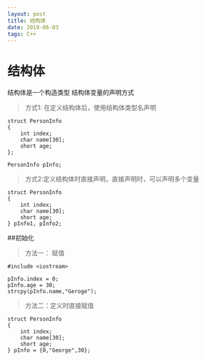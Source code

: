 ```yaml
---
layout: post
title: 结构体
date: 2019-06-03
tags: C++  
---
```




# 结构体

结构体是一个构造类型
结构体变量的声明方式

> 方式1: 在定义结构体后，使用结构体类型名声明
```
struct PersonInfo
{
    int index;
    char name[30];
    short age;
};

PersonInfo pInfo;
```

> 方式2:定义结构体时直接声明，直接声明时，可以声明多个变量
```
struct PersonInfo
{
    int index;
    char name[30];
    short age;
} pInfo1, pInfo2;
```

##初始化

> 方法一： 赋值
```
#include <iostream>

pInfo.index = 0;
pInfo.age = 30;
strcpy(pInfo.name,"Geroge");
```

> 方法二：定义时直接赋值
```
struct PersonInfo
{
    int index;
    char name[30];
    short age;
} pInfo = {0,"George",30};
```


